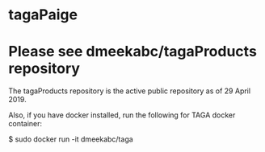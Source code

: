 
# tagaPaige

# Please see dmeekabc/tagaProducts repository

The tagaProducts repository is the active public repository as of 29 April 2019.

Also, if you have docker installed, run the following for TAGA docker container:

$ sudo docker run -it dmeekabc/taga





